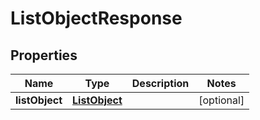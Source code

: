 
# ListObjectResponse

## Properties
Name | Type | Description | Notes
------------ | ------------- | ------------- | -------------
**listObject** | [**ListObject**](ListObject.md) |  |  [optional]




